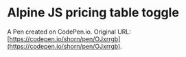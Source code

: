 # Alpine JS pricing table toggle

A Pen created on CodePen.io. Original URL: [https://codepen.io/shorn/pen/OJxrrgb](https://codepen.io/shorn/pen/OJxrrgb).

